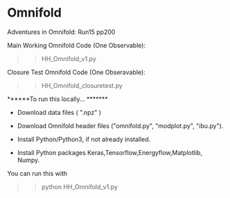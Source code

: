 # Omnifold
Adventures in Omnifold: Run15 pp200

Main Working Omnifold Code (One Observable): 
>>HH_Omnifold_v1.py

Closure Test Omnifold Code (One Obseravable): 
>>HH_Omnifold_closuretest.py



  
******To run this locally... *******

- Download data files ( ".npz" ) 

- Download Omnifold header files ("omnifold.py", "modplot.py", "ibu.py").

- Install Python/Python3, if not already installed.

- Install Python packages Keras,Tensorflow,Energyflow,Matplotlib, Numpy.

You can run this with
>> python HH_Omnifold_v1.py


